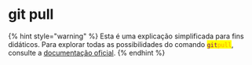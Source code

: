 # git pull





{% hint style="warning" %}
Esta é uma explicação simplificada para fins didáticos. Para explorar todas as possibilidades do comando <mark style="color:purple;">`git`</mark><mark style="color:orange;">`pull`</mark>, consulte a [documentação oficial](https://git-scm.com/docs/git-pull/pt\_BR).
{% endhint %}
